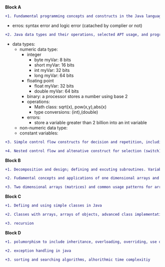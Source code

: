 **Block A**
```diff
+1. Fundamental programming concepts and constructs in the Java language 
```
* erros: syntax error and logic error (catached by complier or not)
```diff
+2. Java data types and their operations, selected APT usage, and program development in jGRASP
```
* data types:
  * numeric data type:
    * integer 
      * byte myVar: 8 bits
      * short myVar: 16 bits
      * int myVar: 32 bits
      * long myVar: 64 bits
    * floating point
      * float myVar: 32 bits
      * double myVar: 64 bits
    * binary: a processor stores a number using base 2
    * operations: 
      * Math class: sqrt(x), pow(x,y),abs(x)
      * type conversions: (int),(double)
    * errors:
      * store a variable greater than 2 billion into an int variable
  * non-numeric data type:
  * constant variables:

```diff
+3. Simple control flow constructs for decision and repetition, including boolean expressions
```
```diff
+4. Nested control flow and altenative construct for selection (switch) and repetition (for, do/while) in Java
```
**Block B**
```diff
+1. Decomposition and design; defining and excuting subroutines. Variable scoping rules and passing mechanisms will also be covered
```
```diff
+2. Fudamental concepts and applications of one dimensional arrays and file I/O in Java
```
```diff
+3. Two dimensional arrays (matrices) and common usage patterns for arrays
```
**Block C**
```diff
+1. Defiing and using simple classes in Java
```
```diff
+2. Classes with arrays, arrays of objects, advanced class implementation and usage
```
```diff
+3. recursion
```
**Block D**
```diff
+1. polumorphism to include inheritance, overloading, overriding, use of super
```
```diff
+2. exception handling in java
```
```diff
+3. sorting and searching algorithms, alhorithmic time complexitiy
```
